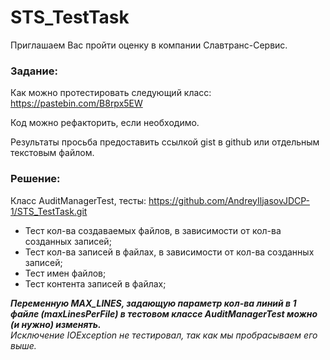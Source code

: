 # STS_TestTask

Приглашаем Вас пройти оценку в компании Славтранс-Сервис.
### Задание: 
Как можно протестировать следующий класс: https://pastebin.com/B8rpx5EW 

Код можно рефакторить, если необходимо.

Результаты просьба предоставить ссылкой gist в github или отдельным текстовым файлом.

### Решение:  
  Класс AuditManagerTest, тесты: https://github.com/AndreyIljasovJDCP-1/STS_TestTask.git
   - Тест кол-ва создаваемых файлов, в зависимости от кол-ва созданных записей;
   - Тест кол-ва записей в файлах, в зависимости от кол-ва созданных записей;
   - Тест имен файлов;
   - Тест контента записей в файлах;

 ***Переменную MAX_LINES, задающую параметр кол-ва линий в 1 файле (maxLinesPerFile)  в тестовом классе AuditManagerTest можно (и нужно) изменять.***  
 *Исключение IOException не тестировал, так как мы  пробрасываем его выше.*

